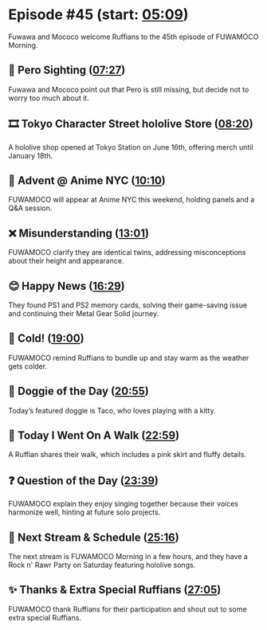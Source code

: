 # Episode #45 (start: [05:09](https://youtu.be/O8HEew0UC7A?t=05m09s))

Fuwawa and Mococo welcome Ruffians to the 45th episode of FUWAMOCO Morning.

## 👀 Pero Sighting ([07:27](https://youtu.be/O8HEew0UC7A?t=07m27s))

Fuwawa and Mococo point out that Pero is still missing, but decide not to worry too much about it.

## 🎞️ Tokyo Character Street hololive Store ([08:20](https://youtu.be/O8HEew0UC7A?t=08m20s))

A hololive shop opened at Tokyo Station on June 16th, offering merch until January 18th.

## 🗽 Advent @ Anime NYC ([10:10](https://youtu.be/O8HEew0UC7A?t=10m10s))

FUWAMOCO will appear at Anime NYC this weekend, holding panels and a Q&A session.

## ❌ Misunderstanding ([13:01](https://youtu.be/O8HEew0UC7A?t=13m01s))

FUWAMOCO clarify they are identical twins, addressing misconceptions about their height and appearance.

## 😊 Happy News ([16:29](https://youtu.be/O8HEew0UC7A?t=16m29s))

They found PS1 and PS2 memory cards, solving their game-saving issue and continuing their Metal Gear Solid journey.

## 🥶 Cold! ([19:00](https://youtu.be/O8HEew0UC7A?t=19m00s))

FUWAMOCO remind Ruffians to bundle up and stay warm as the weather gets colder.

## 🐶 Doggie of the Day ([20:55](https://youtu.be/O8HEew0UC7A?t=20m55s))

Today’s featured doggie is Taco, who loves playing with a kitty.

## 🚶 Today I Went On A Walk ([22:59](https://youtu.be/O8HEew0UC7A?t=22m59s))

A Ruffian shares their walk, which includes a pink skirt and fluffy details.

## ❓ Question of the Day ([23:39](https://youtu.be/O8HEew0UC7A?t=23m39s))

FUWAMOCO explain they enjoy singing together because their voices harmonize well, hinting at future solo projects.

## 📅 Next Stream & Schedule ([25:16](https://youtu.be/O8HEew0UC7A?t=25m16s))

The next stream is FUWAMOCO Morning in a few hours, and they have a Rock n' Rawr Party on Saturday featuring hololive songs.

## ✨ Thanks & Extra Special Ruffians ([27:05](https://youtu.be/O8HEew0UC7A?t=27m05s))

FUWAMOCO thank Ruffians for their participation and shout out to some extra special Ruffians.
